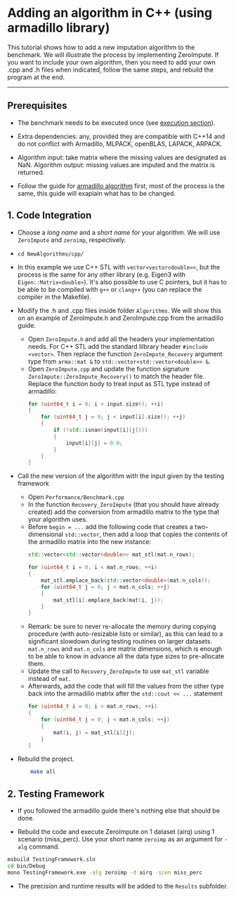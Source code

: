 # Adding an algorithm in C++ (using armadillo library)

This tutorial shows how to add a new imputation algorithm to the benchmark. We will illustrate the process by implementing ZeroImpute. If you want to include your own algorithm, then you need to add your own .cpp and .h files when indicated, follow the same steps, and rebuild the program at the end.

___


## Prerequisites

- The benchmark needs to be executed once (see [execution section](https://github.com/eXascaleInfolab/bench-vldb20)). 
- Extra dependencies: any, provided they are compatible with C++14 and do not conflict with Armadillo, MLPACK, openBLAS, LAPACK, ARPACK.
- Algorithm input: take matrix where the missing values are designated as NaN. Algorithm output: missing values are imputed and the matrix is returned.

- Follow the guide for [armadillo algorithm](https://github.com/eXascaleInfolab/bench-vldb20/tree/master/NewAlgorithms/cpp) first, most of the process is the same, this guide will exaplain what has to be changed.

## 1. Code Integration 

- Choose a *long name* and a *short name* for your algorithm. We will use `ZeroImpute` and `zeroimp`, respectively.

- `cd NewAlgorithms/cpp/`

- In this example we use C++ STL with `vector<vector<double>>`, but the process is the same for any other library (e.g. Eigen3 with `Eigen::Matrix<double>`). It's also possible to use C pointers, but it has to be able to be compiled with `g++` or `clang++` (you can replace the compiler in the Makefile).

- Modify the .h and .cpp files inside folder `Algorithms`. We will show this on an example of ZeroImpute.h and ZeroImpute.cpp from the armadillo guide.
    - Open `ZeroImpute.h` and add all the headers your implementation needs. For C++ STL add the standard lilbrary header `#include <vector>`. Then replace the function `ZeroImpute_Recovery` argument type from `arma::mat &` to `std::vector<std::vector<double>> &`.
    - Open `ZeroImpute.cpp` and update the function signature `ZeroImpute::ZeroImpute_Recovery()` to match the header file. Replace the function body to treat input as STL type instead of armadillo:
        ```C++
        for (uint64_t i = 0; i < input.size(); ++i)
        {
            for (uint64_t j = 0; j < input[i].size(); ++j)
            {
                if (!std::isnan(input[i][j])))
                {
                    input[i][j] = 0.0;
                }
            }
        }
        ```

- Call the new version of the algorithm with the input given by the testing framework
    - Open `Performance/Benchmark.cpp`
    - In the function `Recovery_ZeroImpute` (that you should have already created) add the conversion from armadillo matrix to the type that your algorithm uses.
    - Before `begin = ...` add the following code that creates a two-dimensional `std::vector`, then add a loop that copies the contents of the armadillo matrix into the new instance:
        ```C++
        std::vector<std::vector<double>> mat_stl(mat.n_rows);
        
        for (uint64_t i = 0; i < mat.n_rows; ++i)
        {
            mat_stl.emplace_back(std::vector<double>(mat.n_cols));
            for (uint64_t j = 0; j < mat.n_cols; ++j)
            {
                mat_stl[i].emplace_back(mat(i, j));
            }
        }
    - Remark: be sure to never re-allocate the memory during copying procedure (with auto-resizable lists or similar), as this can lead to a significant slowdown during testing routines on larger datasets. `mat.n_rows` and `mat.n_cols` are matrix dimensions, which is enough to be able to know in advance all the data type sizes to pre-allocate them.
    - Update the call to `Recovery_ZeroImpute` to use `mat_stl` variable instead of `mat`.
    - Afterwards, add the code that will fill the values from the other type back into the armadillo matrix after the `std::cout << ...` statement
        ```C++
        for (uint64_t i = 0; i < mat.n_rows; ++i)
        {
            for (uint64_t j = 0; j < mat.n_cols; ++j)
            {
                mat(i, j) = mat_stl[i][j];
            }
        }
        ```

- Rebuild the project.
    ```bash
        make all
    ```

## 2. Testing Framework

- If you followed the armadillo guide there's nothing else that should be done.

- Rebuild the code and execute ZeroImpute on 1 dataset (airq) using 1 scenario (miss_perc). Use your short name `zeroimp` as an argument for `-alg` command.

```bash
msbuild TestingFramework.sln
cd bin/Debug
mono TestingFramework.exe -alg zeroimp -d airq -scen miss_perc
```

- The precision and runtime results will be added to the `Results` subfolder.
